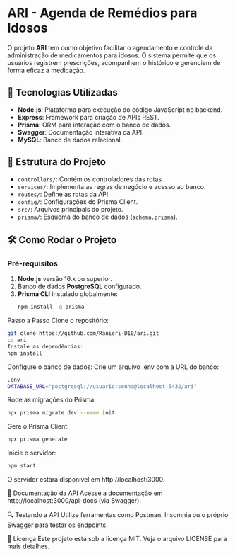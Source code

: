# ARI - Agenda de Remédios para Idosos

O projeto **ARI** tem como objetivo facilitar o agendamento e controle da administração de medicamentos para idosos. O sistema permite que os usuários registrem prescrições, acompanhem o histórico e gerenciem de forma eficaz a medicação.

## 🚀 Tecnologias Utilizadas

- **Node.js**: Plataforma para execução do código JavaScript no backend.
- **Express**: Framework para criação de APIs REST.
- **Prisma**: ORM para interação com o banco de dados.
- **Swagger**: Documentação interativa da API.
- **MySQL**: Banco de dados relacional.

## 📂 Estrutura do Projeto

- `controllers/`: Contém os controladores das rotas.
- `services/`: Implementa as regras de negócio e acesso ao banco.
- `routes/`: Define as rotas da API.
- `config/`: Configurações do Prisma Client.
- `src/`: Arquivos principais do projeto.
- `prisma/`: Esquema do banco de dados (`schema.prisma`).

## 🛠️ Como Rodar o Projeto

### Pré-requisitos

1. **Node.js** versão 16.x ou superior.
2. Banco de dados **PostgreSQL** configurado.
3. **Prisma CLI** instalado globalmente:
   ```bash
   npm install -g prisma

Passo a Passo
Clone o repositório:

   ```bash
   git clone https://github.com/Ranieri-D10/ari.git
   cd ari
   Instale as dependências:
   npm install
   ```

Configure o banco de dados: Crie um arquivo .env com a URL do banco:

   ```bash
   .env
   DATABASE_URL="postgresql://usuario:senha@localhost:5432/ari"
   ```

Rode as migrações do Prisma:

   ```bash
   npx prisma migrate dev --name init
   ```

Gere o Prisma Client:

   ```bash
   npx prisma generate
   ```

Inicie o servidor:

   ```bash
   npm start
   ```
O servidor estará disponível em http://localhost:3000.


📖 Documentação da API
Acesse a documentação em http://localhost:3000/api-docs (via Swagger).

🔍 Testando a API
Utilize ferramentas como Postman, Insomnia ou o próprio Swagger para testar os endpoints.

📝 Licença
Este projeto está sob a licença MIT. Veja o arquivo LICENSE para mais detalhes.